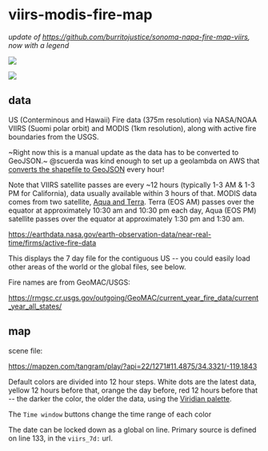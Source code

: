 # viirs-modis-fire-map

_update of https://github.com/burritojustice/sonoma-napa-fire-map-viirs, now with a legend_

![](viirs-modis-ventura.png)

![](https://s3.amazonaws.com/mapzen-assets/resources/viirs-375-napa/sonoma_napa_fire_map.png)

## data

US (Conterminous and Hawaii) Fire data (375m resolution) via NASA/NOAA VIIRS (Suomi polar orbit) and MODIS (1km resolution), along with active fire boundaries from the USGS.

~Right now this is a manual update as the data has to be converted to GeoJSON.~ @scuerda was kind enough to set up a geolambda on AWS that [converts the shapefile to GeoJSON](https://github.com/scuerda/modis-viirs-conversion) every hour! 

Note that VIIRS satellite passes are every ~12 hours (typically 1-3 AM & 1-3 PM for California), data usually available within 3 hours of that. MODIS data comes from two satellite, [Aqua and Terra](https://wiki.earthdata.nasa.gov/display/ESKB/Near+Real-Time+Data+Frequently+Asked+Questions). Terra (EOS AM) passes over the equator at approximately 10:30 am and 10:30 pm each day, Aqua (EOS PM) satellite passes over the equator at approximately 1:30 pm and 1:30 am.

https://earthdata.nasa.gov/earth-observation-data/near-real-time/firms/active-fire-data

This displays the 7 day file for the contiguous US -- you could easily load other areas of the world or the global files, see below.

Fire names are from GeoMAC/USGS:

https://rmgsc.cr.usgs.gov/outgoing/GeoMAC/current_year_fire_data/current_year_all_states/


## map 

scene file:

https://mapzen.com/tangram/play/?api=22/1271#11.4875/34.3321/-119.1843

Default colors are divided into 12 hour steps. White dots are the latest data, yellow 12 hours before that, orange the day before, red 12 hours before that -- the darker the color, the older the data, using the [Viridian palette](https://github.com/politiken-journalism/scale-color-perceptual).

The `Time window` buttons change the time range of each color 

The date can be locked down as a global on line. Primary source is defined on line 133, in the `viirs_7d:` url. 




